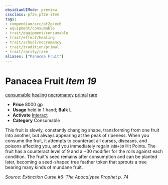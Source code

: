 ```yaml
---
obsidianUIMode: preview
cssclass: pf2e,pf2e-item
tags:
- compendium/src/pf2e/ec6
- equipment/consumable
- trait/equipment/consumable
- trait/effect/healing
- trait/school/necromancy
- trait/tradition/primal
- trait/rarity/rare
aliases: ["Panacea Fruit"]
---
```

# Panacea Fruit *Item 19*  
[consumable](consumable.md)  [healing](healing.md)  [necromancy](necromancy.md)  [primal](primal.md)  [rare](rare.md)  

- **Price** 8000 gp
- **Usage** held in 1 hand; **Bulk** L
- **Activate** [Interact](interact.md)
- **Category** Consumable

This fruit is slowly, constantly changing shape, transforming from one fruit into another, but always appearing at the peak of ripeness. When you consume the fruit, it attempts to counteract all curses, diseases, and poisons affecting you, and you immediately regain `8d8+30` Hit Points. The fruit has a counteract level of 9 and a +30 modifier for the rolls against each condition. The fruit's seed remains after consumption and can be planted later, becoming a seed-shaped tree feather token that sprouts a tree bearing many kinds of mundane fruit.

*Source: Extinction Curse #6: The Apocalypse Prophet p. 74*